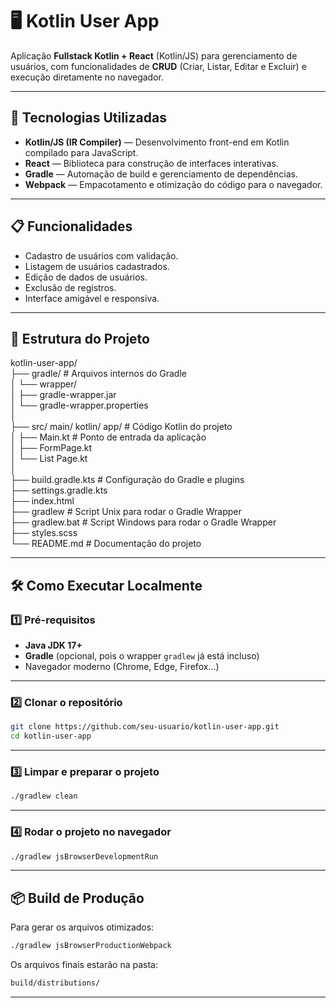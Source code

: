 # 🖥️ Kotlin User App

Aplicação **Fullstack Kotlin + React** (Kotlin/JS) para gerenciamento de usuários, com funcionalidades de **CRUD** (Criar, Listar, Editar e Excluir) e execução diretamente no navegador.

---

## 🚀 Tecnologias Utilizadas
- **Kotlin/JS (IR Compiler)** — Desenvolvimento front-end em Kotlin compilado para JavaScript.
- **React** — Biblioteca para construção de interfaces interativas.
- **Gradle** — Automação de build e gerenciamento de dependências.
- **Webpack** — Empacotamento e otimização do código para o navegador.

---

## 📋 Funcionalidades
- Cadastro de usuários com validação.
- Listagem de usuários cadastrados.
- Edição de dados de usuários.
- Exclusão de registros.
- Interface amigável e responsiva.

---

## 📂 Estrutura do Projeto

kotlin-user-app/   
├── gradle/ # Arquivos internos do Gradle   
│ └── wrapper/   
│ ├── gradle-wrapper.jar   
│ └── gradle-wrapper.properties   
│   
├── src/ main/ kotlin/ app/  # Código Kotlin do projeto    
│   ├── Main.kt # Ponto de entrada da aplicação   
│   ├── FormPage.kt  
│   └── List Page.kt   
│   
├── build.gradle.kts # Configuração do Gradle e plugins   
├── settings.gradle.kts  
├── index.html  
├── gradlew # Script Unix para rodar o Gradle Wrapper     
├── gradlew.bat # Script Windows para rodar o Gradle Wrapper   
├── styles.scss  
└── README.md # Documentação do projeto   


---

## 🛠️ Como Executar Localmente

### 1️⃣ Pré-requisitos
- **Java JDK 17+**
- **Gradle** (opcional, pois o wrapper `gradlew` já está incluso)
- Navegador moderno (Chrome, Edge, Firefox...)

---

### 2️⃣ Clonar o repositório
```bash
git clone https://github.com/seu-usuario/kotlin-user-app.git
cd kotlin-user-app
```
---

### 3️⃣ Limpar e preparar o projeto
```bash
./gradlew clean
```
---

### 4️⃣ Rodar o projeto no navegador
```bash
./gradlew jsBrowserDevelopmentRun
```
---

## 📦 Build de Produção

Para gerar os arquivos otimizados:
```bash
./gradlew jsBrowserProductionWebpack
```

Os arquivos finais estarão na pasta:
```bash
build/distributions/
```
---

## 
